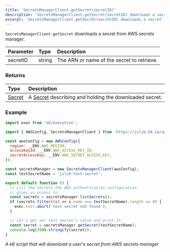 ```yaml
---
title: 'SecretsManagerClient.getSecret(secretID)'
description: 'SecretsManagerClient.getSecret(secretID) downloads a secret from AWS secrets manager'
excerpt: 'SecretsManagerClient.getSecret(secretID) downloads a secret from AWS secrets manager'
---
```


`SecretsManagerClient.getSecret` downloads a secret from AWS secrets manager.

| Parameter  | Type   | Description                                  |
| :--------- | :----- | :------------------------------------------- |
| secretID   | string | The ARN or name of the secret to retrieve.   |

### Returns

| Type                                                            | Description                                                                                                      |
| :-------------------------------------------------------------- | :--------------------------------------------------------------------------------------------------------------- |
| [Secret](/javascript-api/jslib/aws/secretsmanagerclient/secret) | A [Secret](/javascript-api/jslib/aws/secretsmanagerclient/secret) describing and holding the downloaded secret. |

### Example

<CodeGroup labels={[]}>

```javascript
import exec from 'k6/execution';

import { AWSConfig, SecretsManagerClient } from 'https://jslib.k6.io/aws/0.7.2/secrets-manager.js';

const awsConfig = new AWSConfig({
  region: __ENV.AWS_REGION,
  accessKeyId: __ENV.AWS_ACCESS_KEY_ID,
  secretAccessKey: __ENV.AWS_SECRET_ACCESS_KEY,
});

const secretsManager = new SecretsManagerClient(awsConfig);
const testSecretName = 'jslib-test-secret';

export default function () {
  // List the secrets the AWS authentication configuration
  // gives us access to.
  const secrets = secretsManager.listSecrets();
  if (secrets.filter((s) => s.name === testSecretName).length == 0) {
    exec.test.abort('test secret not found');
  }

  // Let's get our test secret's value and print it.
  const secret = secretsManager.getSecret(testSecretName);
  console.log(JSON.stringify(secret));
}
```

_A k6 script that will download a user's secret from AWS secrets manager_

</CodeGroup>

